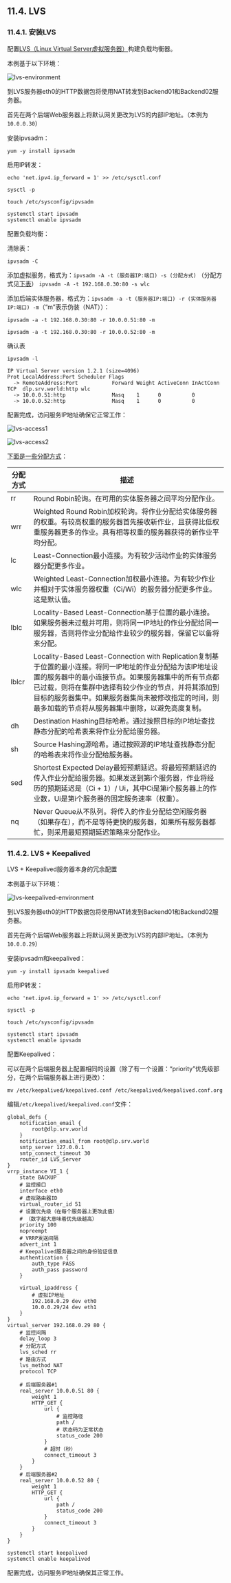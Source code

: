 ## 11.4. LVS

### 11.4.1. 安装LVS

配置[LVS（Linux Virtual Server虚拟服务器）](http://www.linuxvirtualserver.org/)构建负载均衡器。

本例基于以下环境：

![lvs-environment](../Contents/lvs-environment.png)

到LVS服务器eth0的HTTP数据包将使用NAT转发到Backend01和Backend02服务器。

首先在两个后端Web服务器上将默认网关更改为LVS的内部IP地址。（本例为`10.0.0.30`）

安装ipvsadm：

`yum -y install ipvsadm`

启用IP转发：

`echo 'net.ipv4.ip_forward = 1' >> /etc/sysctl.conf`

`sysctl -p`

`touch /etc/sysconfig/ipvsadm`

```
systemctl start ipvsadm
systemctl enable ipvsadm
```

配置负载均衡：

清除表：

`ipvsadm -C`

添加虚拟服务，格式为：`ipvsadm -A -t (服务器IP:端口) -s (分配方式)` （分配方式见[下表](#distribution-method)）
`ipvsadm -A -t 192.168.0.30:80 -s wlc`

添加后端实体服务器，格式为：`ipvsadm -a -t (服务器IP:端口) -r (实体服务器IP:端口) -m`（“m”表示伪装（NAT））：

`ipvsadm -a -t 192.168.0.30:80 -r 10.0.0.51:80 -m`

`ipvsadm -a -t 192.168.0.30:80 -r 10.0.0.52:80 -m`

确认表

`ipvsadm -l`

```
IP Virtual Server version 1.2.1 (size=4096)
Prot LocalAddress:Port Scheduler Flags
  -> RemoteAddress:Port           Forward Weight ActiveConn InActConn
TCP  dlp.srv.world:http wlc
  -> 10.0.0.51:http               Masq    1      0          0
  -> 10.0.0.52:http               Masq    1      0          0
```

配置完成，访问服务IP地址确保它正常工作：

![lvs-access1](../Contents/lvs-access1.png)

![lvs-access2](../Contents/lvs-access2.png)

<span id="distribution-method">[下面是一些分配方式](https://www.server-world.info/en/note?os=CentOS_7&p=lvs)</span>：

| 分配方式 | 描述 |
| - | - |
| rr | Round Robin轮询。在可用的实体服务器之间平均分配作业。 |
| wrr | Weighted Round Robin加权轮询。将作业分配给实体服务器的权重。有较高权重的服务器首先接收新作业，且获得比低权重服务器更多的作业。具有相等权重的服务器获得的新作业平均分配。 |
| lc | Least-Connection最小连接。为有较少活动作业的实体服务器分配更多作业。 |
| wlc | Weighted Least-Connection加权最小连接。为有较少作业并相对于实体服务器权重（Ci/Wi）的服务器分配更多作业。这是默认值。 |
| lblc | Locality-Based Least-Connection基于位置的最小连接。如果服务器未过载并可用，则将同一IP地址的作业分配给同一服务器，否则将作业分配给作业较少的服务器，保留它以备将来分配。 |
| lblcr | Locality-Based Least-Connection with Replication复制基于位置的最小连接。将同一IP地址的作业分配给为该IP地址设置的服务器中的最小连接节点。如果服务器集中的所有节点都已过载，则将在集群中选择有较少作业的节点，并将其添加到目标的服务器集中。如果服务器集尚未被修改指定的时间，则最多加载的节点将从服务器集中删除，以避免高度复制。 |
| dh | Destination Hashing目标哈希。通过按照目标的IP地址查找静态分配的哈希表来将作业分配给服务器。 |
| sh | Source Hashing源哈希。通过按照源的IP地址查找静态分配的哈希表来将作业分配给服务器。 |
| sed | Shortest Expected Delay最短预期延迟。将最短预期延迟的传入作业分配给服务器。如果发送到第i个服务器，作业将经历的预期延迟是（Ci + 1）/ Ui，其中Ci是第i个服务器上的作业数，Ui是第i个服务器的固定服务速率（权重）。 |
| nq | Never Queue从不队列。将传入的作业分配给空闲服务器（如果存在），而不是等待更快的服务器，如果所有服务器都忙，则采用最短预期延迟策略来分配作业。 |

### 11.4.2. LVS + Keepalived

LVS + Keepalived服务器本身的冗余配置

本例基于以下环境：

![lvs-keepalived-environment](../Contents/lvs-keepalived-environment.png)

到LVS服务器eth0的HTTP数据包将使用NAT转发到Backend01和Backend02服务器。

首先在两个后端Web服务器上将默认网关更改为LVS的内部IP地址。（本例为`10.0.0.29`）

安装ipvsadm和keepalived：

`yum -y install ipvsadm keepalived`

启用IP转发：

`echo 'net.ipv4.ip_forward = 1' >> /etc/sysctl.conf`

`sysctl -p`

`touch /etc/sysconfig/ipvsadm`

```
systemctl start ipvsadm
systemctl enable ipvsadm
```

配置Keepalived：

可以在两个后端服务器上配置相同的设置（除了有一个设置：“priority”优先级部分，在两个后端服务器上进行更改）：

`mv /etc/keepalived/keepalived.conf /etc/keepalived/keepalived.conf.org`

编辑`/etc/keepalived/keepalived.conf`文件：

```
global_defs {
    notification_email {
        root@dlp.srv.world
    }
    notification_email_from root@dlp.srv.world
    smtp_server 127.0.0.1
    smtp_connect_timeout 30
    router_id LVS_Server
}
vrrp_instance VI_1 {
    state BACKUP
    # 监控接口
    interface eth0
    # 虚拟路由器ID
    virtual_router_id 51
    # 设置优先级（在每个服务器上更改此值）
    # （数字越大意味着优先级越高）
    priority 100
    nopreempt
    # VRRP发送间隔
    advert_int 1
    # Keepalived服务器之间的身份验证信息
    authentication {
        auth_type PASS
        auth_pass password
    }

    virtual_ipaddress {
        # 虚拟IP地址
        192.168.0.29 dev eth0
        10.0.0.29/24 dev eth1
    }
}
virtual_server 192.168.0.29 80 {
    # 监控间隔
    delay_loop 3
    # 分配方式
    lvs_sched rr
    # 路由方式
    lvs_method NAT
    protocol TCP

    # 后端服务器#1
    real_server 10.0.0.51 80 {
        weight 1
        HTTP_GET {
            url {
                # 监控路径
                path /
                # 状态码为正常状态
                status_code 200
            }
            # 超时（秒）
            connect_timeout 3
        }
    }
    # 后端服务器#2
    real_server 10.0.0.52 80 {
        weight 1
        HTTP_GET {
            url {
                path /
                status_code 200
            }
            connect_timeout 3
        }
    }
}
```

```
systemctl start keepalived
systemctl enable keepalived
```

配置完成，访问服务IP地址确保其正常工作。
